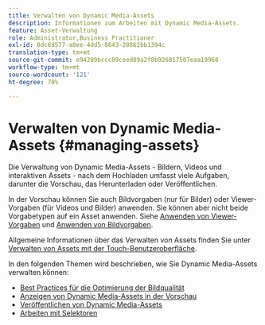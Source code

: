 ```yaml
---
title: Verwalten von Dynamic Media-Assets
description: Informationen zum Arbeiten mit Dynamic Media-Assets.
feature: Asset-Verwaltung
role: Administrator,Business Practitioner
exl-id: 0dc6d577-a8ee-4dd5-8643-28862bb1394c
translation-type: tm+mt
source-git-commit: e94289bccc09ceed89a2f8b926817507eaa19968
workflow-type: tm+mt
source-wordcount: '121'
ht-degree: 70%

---
```


# Verwalten von Dynamic Media-Assets {#managing-assets}

Die Verwaltung von Dynamic Media-Assets - Bildern, Videos und interaktiven Assets - nach dem Hochladen umfasst viele Aufgaben, darunter die Vorschau, das Herunterladen oder Veröffentlichen.

In der Vorschau können Sie auch Bildvorgaben (nur für Bilder) oder Viewer-Vorgaben (für Videos und Bilder) anwenden. Sie können aber nicht beide Vorgabetypen auf ein Asset anwenden. Siehe [Anwenden von Viewer-Vorgaben](viewer-presets.md) und [Anwenden von Bildvorgaben](image-presets.md).

Allgemeine Informationen über das Verwalten von Assets finden Sie unter [Verwalten von Assets mit der Touch-Benutzeroberfläche](/help/assets/manage-digital-assets.md).

In den folgenden Themen wird beschrieben, wie Sie Dynamic Media-Assets verwalten können:

* [Best Practices für die Optimierung der Bildqualität](best-practices-for-optimizing-the-quality-of-your-images.md)
* [Anzeigen von Dynamic Media-Assets in der Vorschau](previewing-assets.md)
* [Veröffentlichen von Dynamic Media-Assets ](publishing-dynamicmedia-assets.md)
* [Arbeiten mit Selektoren](working-with-selectors.md)

